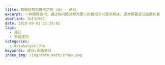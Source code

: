 ```yaml
---
title: 数据结构和算法之旅（三）- 递归
excerpt: 一种编程技巧，通过将问题分解为更小的相似子问题来解决，通常需要递归函数和基本情况来避免无限循环，适用于解决具有自相似结构的问题。
abbrlink: 1bf3c967
date: 2018-09-01 21:36:02
tags:
  - 递归
  - 多路递归
categories:
  - data&algorithm
keywords: 递归;多路递归
index_img: /img/data_math/index.png
---
```

